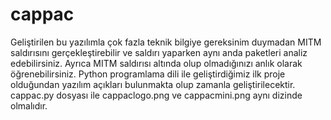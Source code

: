 # cappac
Geliştirilen bu yazılımla çok fazla teknik bilgiye gereksinim duymadan MITM saldırısını gerçekleştirebilir ve saldırı yaparken aynı anda paketleri analiz edebilirsiniz. Ayrıca MITM saldırısı altında olup olmadığınızı anlık olarak öğrenebilirsiniz. Python programlama dili ile geliştirdiğimiz ilk proje olduğundan yazılım açıkları bulunmakta olup zamanla geliştirilecektir.
cappac.py dosyası ile cappaclogo.png ve cappacmini.png aynı dizinde olmalıdır.
